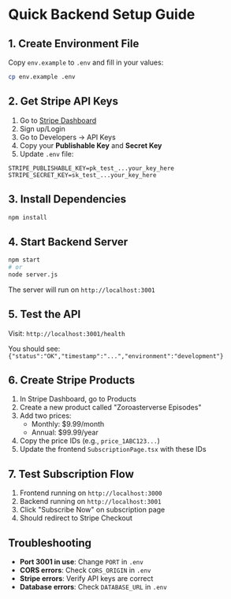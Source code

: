 # Quick Backend Setup Guide

## 1. Create Environment File

Copy `env.example` to `.env` and fill in your values:

```bash
cp env.example .env
```

## 2. Get Stripe API Keys

1. Go to [Stripe Dashboard](https://dashboard.stripe.com/)
2. Sign up/Login
3. Go to Developers → API Keys
4. Copy your **Publishable Key** and **Secret Key**
5. Update `.env` file:

```env
STRIPE_PUBLISHABLE_KEY=pk_test_...your_key_here
STRIPE_SECRET_KEY=sk_test_...your_key_here
```

## 3. Install Dependencies

```bash
npm install
```

## 4. Start Backend Server

```bash
npm start
# or
node server.js
```

The server will run on `http://localhost:3001`

## 5. Test the API

Visit: `http://localhost:3001/health`

You should see: `{"status":"OK","timestamp":"...","environment":"development"}`

## 6. Create Stripe Products

1. In Stripe Dashboard, go to Products
2. Create a new product called "Zoroasterverse Episodes"
3. Add two prices:
   - Monthly: $9.99/month
   - Annual: $99.99/year
4. Copy the price IDs (e.g., `price_1ABC123...`)
5. Update the frontend `SubscriptionPage.tsx` with these IDs

## 7. Test Subscription Flow

1. Frontend running on `http://localhost:3000`
2. Backend running on `http://localhost:3001`
3. Click "Subscribe Now" on subscription page
4. Should redirect to Stripe Checkout

## Troubleshooting

- **Port 3001 in use**: Change `PORT` in `.env`
- **CORS errors**: Check `CORS_ORIGIN` in `.env`
- **Stripe errors**: Verify API keys are correct
- **Database errors**: Check `DATABASE_URL` in `.env`
